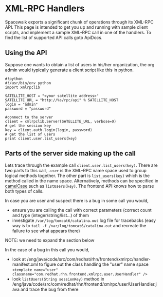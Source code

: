 # XML-RPC Handlers

Spacewalk exports a significant chunk of operations through its XML-RPC API. This page is intended to get you up and running with sample client scripts, and implement a sample XML-RPC call in one of the handlers. To find the list of supported API calls goto ApiDocs.

## Using the API



Suppose one wants to obtain a list of users in his/her organization, the org admin would typically generate a client script like this in python.

    #!python
    #!/usr/bin/env python
    import xmlrpclib
    
    SATELLITE_HOST = "<your satellite address>"
    SATELLITE_URL = "http://%s/rpc/api" % SATELLITE_HOST
    login = "admin"
    password = "password"
    
    #connect to the server
    client = xmlrpclib.Server(SATELLITE_URL, verbose=0)
    # get the session key
    key = client.auth.login(login, password)
    # get the list of users
    print client.user.list_users(key)
## Parts of the server side making up the call



Lets trace through the example call `client.user.list_users(key)`. There are two parts to this call,
`.user` is the XML-RPC name space used to group logical methods together. The other part is `list_users(key)` which is the method called in the name space.
Alternatively, methods can be specified in [camelCase](http://en.wikipedia.org/wiki/CamelCase) such as `listUsers(key)`. The frontend API knows how to parse both types of calls.

In case you are user and suspect there is a bug in some call you would,

 * ensure you are calling the call with correct parameters (correct count and type (integer/string/list...) of them
 * investigate `/var/log/tomcat6/catalina.out` log file for tracebacks (easy way is to `tail -f /var/log/tomcat6/catalina.out` and recreate the failure to see what appears there)

 NOTE: we need to expand the section below

In the case of a bug in this call you would,

 * look at /eng/java/code/src/com/redhat/rhn/frontend/xmlrpc/handler-manifest.xml to figure out the class handling the "user" name space `<template name="user" classname="com.redhat.rhn.frontend.xmlrpc.user.UserHandler" />`
 * look `listUsers(String sessionKey)` method in /eng/java/code/src/com/redhat/rhn/frontend/xmlrpc/user/UserHandler.java and trace the bug from there